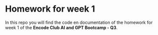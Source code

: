 # Homework for week 1

In this repo you will find the code en documentation of the homework for week 1 of the 
**Encode Club AI and GPT Bootcamp - Q3**.
